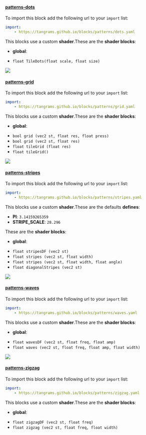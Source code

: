 

#### [patterns-dots](https://github.com/tangrams/blocks/blob/gh-pages/patterns/dots.yaml)



To import this block add the following url to your `import` list:

```yaml
import:
    - https://tangrams.github.io/blocks/patterns/dots.yaml
```


This blocks use a custom **shader**.These are the **shader blocks**:

- **global**:
 + `float TileDots(float scale, float size) `

![](https://mapzen.com/common/styleguide/images/divider/compass-red.png)


#### [patterns-grid](https://github.com/tangrams/blocks/blob/gh-pages/patterns/grid.yaml)



To import this block add the following url to your `import` list:

```yaml
import:
    - https://tangrams.github.io/blocks/patterns/grid.yaml
```


This blocks use a custom **shader**.These are the **shader blocks**:

- **global**:
 + `bool grid (vec2 st, float res, float press) `
 + `bool grid (vec2 st, float res) `
 + `float tileGrid (float res) `
 + `float tileGrid() `

![](https://mapzen.com/common/styleguide/images/divider/compass-red.png)


#### [patterns-stripes](https://github.com/tangrams/blocks/blob/gh-pages/patterns/stripes.yaml)



To import this block add the following url to your `import` list:

```yaml
import:
    - https://tangrams.github.io/blocks/patterns/stripes.yaml
```


This blocks use a custom **shader**.These are the defaults **defines**:
 - **PI**: ```3.14159265359```
 - **STRIPE_SCALE**: ```28.296```

These are the **shader blocks**:

- **global**:
 + `float stripesDF (vec2 st) `
 + `float stripes (vec2 st, float width) `
 + `float stripes (vec2 st, float width, float angle) `
 + `float diagonalStripes (vec2 st) `

![](https://mapzen.com/common/styleguide/images/divider/compass-red.png)


#### [patterns-waves](https://github.com/tangrams/blocks/blob/gh-pages/patterns/waves.yaml)



To import this block add the following url to your `import` list:

```yaml
import:
    - https://tangrams.github.io/blocks/patterns/waves.yaml
```


This blocks use a custom **shader**.These are the **shader blocks**:

- **global**:
 + `float wavesDF (vec2 st, float freq, float amp) `
 + `float waves (vec2 st, float freq, float amp, float width) `

![](https://mapzen.com/common/styleguide/images/divider/compass-red.png)


#### [patterns-zigzag](https://github.com/tangrams/blocks/blob/gh-pages/patterns/zigzag.yaml)



To import this block add the following url to your `import` list:

```yaml
import:
    - https://tangrams.github.io/blocks/patterns/zigzag.yaml
```


This blocks use a custom **shader**.These are the **shader blocks**:

- **global**:
 + `float zigzagDF (vec2 st, float freq) `
 + `float zigzag (vec2 st, float freq, float width) `
